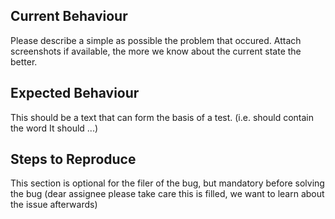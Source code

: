 ## Current Behaviour
Please describe a simple as possible the problem that occured. 
Attach screenshots if available, the more we know about the current state the better.

## Expected Behaviour
This should be a text that can form the basis of a test.
(i.e. should contain the word It should ...)

## Steps to Reproduce
This section is optional for the filer of the bug, but mandatory before solving the bug 
(dear assignee please take care this is filled, we want to learn about the issue afterwards)
